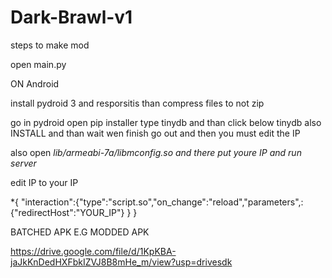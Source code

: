 # Dark-Brawl-v1

steps to make mod

open main.py

ON Android

install pydroid 3 and resporsitis than compress files to not zip 

go in pydroid open pip installer type tinydb and than click below tinydb also INSTALL
and than wait wen finish go out and then you must edit the IP

also open *lib/armeabi-7a/libmconfig.so and there put youre IP and run server*

edit IP to your IP

*{
"interaction":{"type":"script.so","on_change":"reload","parameters",:{"redirectHost":"YOUR_IP"}
}
}

BATCHED APK E.G MODDED APK

https://drive.google.com/file/d/1KpKBA-jaJkKnDedHXFbkIZVJ8B8mHe_m/view?usp=drivesdk
